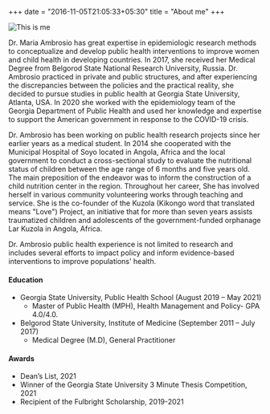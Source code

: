+++
date = "2016-11-05T21:05:33+05:30"
title = "About me"
+++


![This is me][1]

Dr. Maria Ambrosio has great expertise in epidemiologic research methods to conceptualize and develop public health interventions to improve women and child health in developing countries. In 2017, she received her Medical Degree from Belgorod State National Research University, Russia. Dr. Ambrosio practiced in private and public structures, and after experiencing the discrepancies between the policies and the practical reality, she decided to pursue studies in public health at Georgia State University, Atlanta, USA. In 2020 she worked with the epidemiology team of the Georgia Department of Public Health and used her knowledge and expertise to support the American government in response to the COVID-19 crisis. 

Dr. Ambrosio has been working on public health research projects since her earlier years as a medical student. In 2014 she cooperated with the Municipal Hospital of Soyo located in Angola, Africa and the local government to conduct a cross-sectional study to evaluate the nutritional status of children between the age range of 6 months and five years old. The main preposition of the endeavor was to inform the construction of a child nutrition center in the region. Throughout her career, She has involved herself in various community volunteering works through teaching and service. She is the co-founder of the Kuzola (Kikongo word that translated means "Love") Project, an initiative that for more than seven years assists traumatized children and adolescents of the government-funded orphanage Lar Kuzola in Angola, Africa. 

Dr. Ambrosio public health experience is not limited to research and includes several efforts to impact policy and inform evidence-based interventions to improve populations' health.    




#### Education

* Georgia State University, Public Health School (August 2019 – May 2021)
  + Master of Public Health (MPH), Health Management and Policy- GPA 4.0/4.0.
* Belgorod State University, Institute of Medicine (September 2011 – July 2017)
  + Medical Degree (M.D), General Practitioner

#### Awards

* Dean’s List, 2021
* Winner of the Georgia State University 3 Minute Thesis Competition, 2021
* Recipient of the Fulbright Scholarship, 2019-2021

[1]: /img/Profile.jpg


